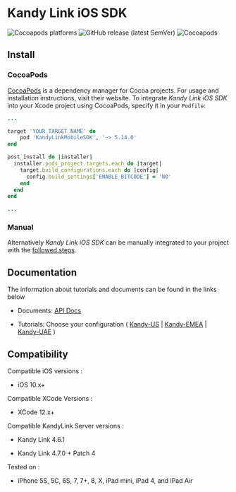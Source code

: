 # Kandy Link iOS SDK

<p>
    <img alt="Cocoapods platforms" src="https://img.shields.io/cocoapods/p/KandyLinkMobileSDK">
    <img alt="GitHub release (latest SemVer)" src="https://img.shields.io/github/v/release/kandy-io/kandy-link-ios-sdk">
    <img alt="Cocoapods" src="https://img.shields.io/cocoapods/v/KandyLinkMobileSDK">
</p>

## Install

### CocoaPods

[CocoaPods](https://cocoapods.org/pods/KandyLinkMobileSDK) is a dependency manager for Cocoa projects. For usage and installation instructions, visit their website. To integrate *Kandy Link iOS SDK* into your Xcode project using CocoaPods, specify it in your `Podfile`:

```ruby
...

target 'YOUR_TARGET_NAME' do
    pod 'KandyLinkMobileSDK', '~> 5.14.0'
end

post_install do |installer|
  installer.pods_project.targets.each do |target|
    target.build_configurations.each do |config|
      config.build_settings['ENABLE_BITCODE'] = 'NO'
    end
  end
end

...
```

### Manual

Alternatively *Kandy Link iOS SDK* can be manually integrated to your project with the [followed steps](https://kandy-io.github.io/kandy-link-ios-sdk/tutorials/#/?id=manual-installation).  

## Documentation

The information about tutorials and documents can be found in the links below

* Documents: [API Docs](https://kandy-io.github.io/kandy-link-ios-sdk/docs)

* Tutorials: Choose your configuration ( [Kandy-US](https://kandy-io.github.io/kandy-link-ios-sdk/tutorials/?SUBSCRIPTIONFQDN=spidr-ucc.genband.com&WEBSOCKETFQDN=spidr-ucc.genband.com&ICESERVER1=turn-ucc-1.genband.com&ICESERVER2=turn-ucc-2.genband.com) | [Kandy-EMEA](https://kandy-io.github.io/kandy-link-ios-sdk/tutorials/?SUBSCRIPTIONFQDN=spidr-em.genband.com&WEBSOCKETFQDN=spidr-em.genband.com&ICESERVER1=turn-em-1.genband.com&ICESERVER2=turn-em-2.genband.com) | [Kandy-UAE](https://kandy-io.github.io/kandy-link-ios-sdk/tutorials/?SUBSCRIPTIONFQDN=ct-webrtc.etisalat.ae&WEBSOCKETFQDN=ct-webrtc.etisalat.ae&ICESERVER1=ct-turn1.etisalat.ae&ICESERVER2=ct-turn2.etisalat.ae) )

## Compatibility

Compatible iOS versions :

* iOS 10.x+

Compatible XCode Versions :

* XCode 12.x+

Compatible KandyLink Server versions :

* Kandy Link 4.6.1

* Kandy Link 4.7.0 + Patch 4

Tested on :

* iPhone 5S, 5C, 6S, 7, 7+, 8, X, iPad mini, iPad 4, and iPad Air

